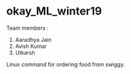# okay_ML_winter19

Team members :
1. Aaradhya Jain
2. Avish Kumar
3. Utkarsh


Linux command for ordering food from swiggy.
